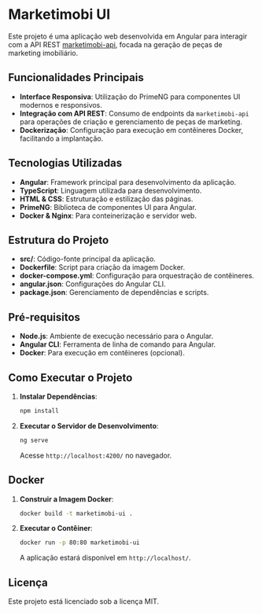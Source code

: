 # Marketimobi UI

Este projeto é uma aplicação web desenvolvida em Angular para interagir com a API REST [marketimobi-api](https://github.com/williammian/marketimobi-api), focada na geração de peças de marketing imobiliário.

## Funcionalidades Principais

- **Interface Responsiva**: Utilização do PrimeNG para componentes UI modernos e responsivos.
- **Integração com API REST**: Consumo de endpoints da `marketimobi-api` para operações de criação e gerenciamento de peças de marketing.
- **Dockerização**: Configuração para execução em contêineres Docker, facilitando a implantação.

## Tecnologias Utilizadas

- **Angular**: Framework principal para desenvolvimento da aplicação.
- **TypeScript**: Linguagem utilizada para desenvolvimento.
- **HTML & CSS**: Estruturação e estilização das páginas.
- **PrimeNG**: Biblioteca de componentes UI para Angular.
- **Docker & Nginx**: Para conteinerização e servidor web.

## Estrutura do Projeto

- **src/**: Código-fonte principal da aplicação.
- **Dockerfile**: Script para criação da imagem Docker.
- **docker-compose.yml**: Configuração para orquestração de contêineres.
- **angular.json**: Configurações do Angular CLI.
- **package.json**: Gerenciamento de dependências e scripts.

## Pré-requisitos

- **Node.js**: Ambiente de execução necessário para o Angular.
- **Angular CLI**: Ferramenta de linha de comando para Angular.
- **Docker**: Para execução em contêineres (opcional).

## Como Executar o Projeto

1. **Instalar Dependências**:
   ```bash
   npm install
   ```

2. **Executar o Servidor de Desenvolvimento**:
   ```bash
   ng serve
   ```
   Acesse `http://localhost:4200/` no navegador.

## Docker

1. **Construir a Imagem Docker**:
   ```bash
   docker build -t marketimobi-ui .
   ```

2. **Executar o Contêiner**:
   ```bash
   docker run -p 80:80 marketimobi-ui
   ```
   A aplicação estará disponível em `http://localhost/`.

## Licença

Este projeto está licenciado sob a licença MIT.

